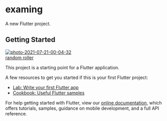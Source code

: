 # examing

A new Flutter project.

## Getting Started
<a href="https://ibb.co/zfcJyRy"><img src="https://i.ibb.co/VBym7S7/photo-2021-07-21-00-04-32.jpg" alt="photo-2021-07-21-00-04-32" border="0"></a><br /><a target='_blank' href='https://freeonlinedice.com/'>random roller</a><br />

This project is a starting point for a Flutter application.

A few resources to get you started if this is your first Flutter project:

- [Lab: Write your first Flutter app](https://flutter.dev/docs/get-started/codelab)
- [Cookbook: Useful Flutter samples](https://flutter.dev/docs/cookbook)

For help getting started with Flutter, view our
[online documentation](https://flutter.dev/docs), which offers tutorials,
samples, guidance on mobile development, and a full API reference.
